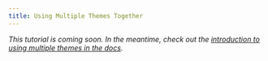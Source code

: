 ```yaml
---
title: Using Multiple Themes Together
---
```


_This tutorial is coming soon. In the meantime, check out the [introduction to using multiple themes in the docs](/docs/themes/using-multiple-gatsby-themes)._
